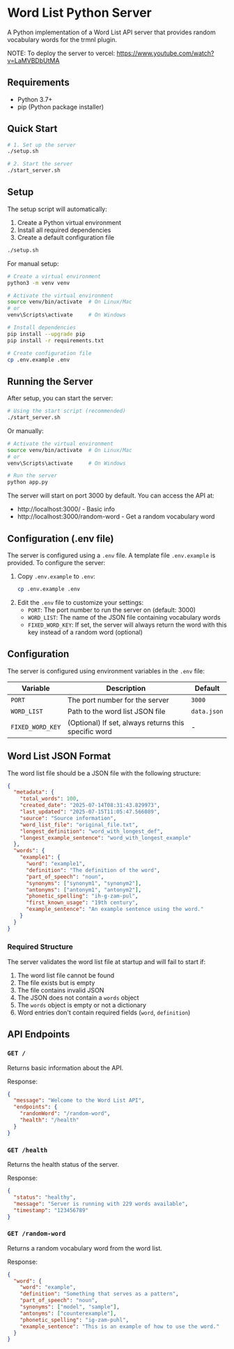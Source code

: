 # Word List Python Server

A Python implementation of a Word List API server that provides random vocabulary words for the trmnl plugin.

NOTE: To deploy the server to vercel: https://www.youtube.com/watch?v=LaMVBDbUtMA

## Requirements

- Python 3.7+
- pip (Python package installer)

## Quick Start

```bash
# 1. Set up the server
./setup.sh

# 2. Start the server
./start_server.sh
```

## Setup

The setup script will automatically:

1. Create a Python virtual environment
2. Install all required dependencies
3. Create a default configuration file

```bash
./setup.sh
```

For manual setup:

```bash
# Create a virtual environment
python3 -m venv venv

# Activate the virtual environment
source venv/bin/activate  # On Linux/Mac
# or
venv\Scripts\activate     # On Windows

# Install dependencies
pip install --upgrade pip
pip install -r requirements.txt

# Create configuration file
cp .env.example .env
```

## Running the Server

After setup, you can start the server:

```bash
# Using the start script (recommended)
./start_server.sh
```

Or manually:

```bash
# Activate the virtual environment
source venv/bin/activate  # On Linux/Mac
# or
venv\Scripts\activate     # On Windows

# Run the server
python app.py
```

The server will start on port 3000 by default. You can access the API at:
- http://localhost:3000/ - Basic info
- http://localhost:3000/random-word - Get a random vocabulary word

## Configuration (.env file)

The server is configured using a `.env` file. A template file `.env.example` is provided. 
To configure the server:

1. Copy `.env.example` to `.env`:
   ```bash
   cp .env.example .env
   ```
2. Edit the `.env` file to customize your settings:
   - `PORT`: The port number to run the server on (default: 3000)
   - `WORD_LIST`: The name of the JSON file containing vocabulary words
   - `FIXED_WORD_KEY`: If set, the server will always return the word with this key instead of a random word (optional)

## Configuration

The server is configured using environment variables in the `.env` file:

| Variable | Description | Default |
|----------|-------------|---------|
| `PORT` | The port number for the server | `3000` |
| `WORD_LIST` | Path to the word list JSON file | `data.json` |
| `FIXED_WORD_KEY` | (Optional) If set, always returns this specific word | - |

## Word List JSON Format

The word list file should be a JSON file with the following structure:

```json
{
  "metadata": {
    "total_words": 100,
    "created_date": "2025-07-14T08:31:43.829973",
    "last_updated": "2025-07-15T11:05:47.566089",
    "source": "Source information",
    "word_list_file": "original_file.txt",
    "longest_definition": "word_with_longest_def",
    "longest_example_sentence": "word_with_longest_example"
  },
  "words": {
    "example1": {
      "word": "example1",
      "definition": "The definition of the word",
      "part_of_speech": "noun",
      "synonyms": ["synonym1", "synonym2"],
      "antonyms": ["antonym1", "antonym2"],
      "phonetic_spelling": "ih-g-zam-pul",
      "first_known_usage": "19th century",
      "example_sentence": "An example sentence using the word."
    }
  }
}
```

### Required Structure

The server validates the word list file at startup and will fail to start if:

1. The word list file cannot be found
2. The file exists but is empty
3. The file contains invalid JSON
4. The JSON does not contain a `words` object
5. The `words` object is empty or not a dictionary
6. Word entries don't contain required fields (`word`, `definition`)

## API Endpoints

### `GET /`

Returns basic information about the API.

Response:
```json
{
  "message": "Welcome to the Word List API",
  "endpoints": {
    "randomWord": "/random-word",
    "health": "/health"
  }
}
```

### `GET /health`

Returns the health status of the server.

Response:
```json
{
  "status": "healthy",
  "message": "Server is running with 229 words available",
  "timestamp": "123456789"
}
```

### `GET /random-word`

Returns a random vocabulary word from the word list.

Response:
```json
{
  "word": {
    "word": "example",
    "definition": "Something that serves as a pattern",
    "part_of_speech": "noun",
    "synonyms": ["model", "sample"],
    "antonyms": ["counterexample"],
    "phonetic_spelling": "ig-zam-puhl",
    "example_sentence": "This is an example of how to use the word."
  }
}
```